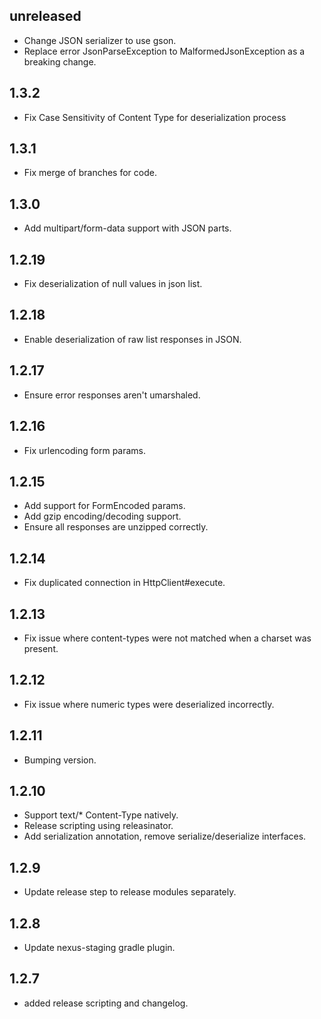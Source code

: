 ## unreleased
* Change JSON serializer to use gson.
* Replace error JsonParseException to MalformedJsonException as a breaking change.

## 1.3.2
* Fix Case Sensitivity of Content Type for deserialization process

## 1.3.1
* Fix merge of branches for code.

## 1.3.0
* Add multipart/form-data support with JSON parts.

## 1.2.19
* Fix deserialization of null values in json list.

## 1.2.18
* Enable deserialization of raw list responses in JSON.

## 1.2.17
* Ensure error responses aren't umarshaled.

## 1.2.16
* Fix urlencoding form params.

## 1.2.15
* Add support for FormEncoded params.
* Add gzip encoding/decoding support.
* Ensure all responses are unzipped correctly.

## 1.2.14
* Fix duplicated connection in HttpClient#execute.

## 1.2.13
* Fix issue where content-types were not matched when a charset was present.

## 1.2.12
* Fix issue where numeric types were deserialized incorrectly.

## 1.2.11
* Bumping version.

## 1.2.10
* Support text/* Content-Type natively.
* Release scripting using releasinator.
* Add serialization annotation, remove serialize/deserialize interfaces.

## 1.2.9
* Update release step to release modules separately.

## 1.2.8
* Update nexus-staging gradle plugin.

## 1.2.7
* added release scripting and changelog.
